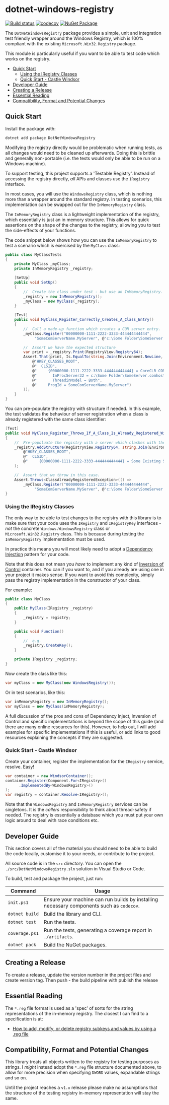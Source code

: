 # dotnet-windows-registry

[![Build status](https://ci.appveyor.com/api/projects/status/tq6brn2mgvaj95jh?svg=true)](https://ci.appveyor.com/project/dwmkerr/dotnet-windows-registry) [![codecov](https://codecov.io/gh/dwmkerr/dotnet-windows-registry/branch/master/graph/badge.svg)](https://codecov.io/gh/dwmkerr/dotnet-windows-registry) [![NuGet Package](https://img.shields.io/nuget/v/DotNetWindowsRegistry)](https://www.nuget.org/packages/DotNetWindowsRegsitry)

The `DotNetWindowsRegistry` package provides a simple, unit and integration test friendly wrapper around the Windows Registry, which is 100% compliant with the existing `Microsoft.Win32.Registry` package.

This module is particularly useful if you want to be able to test code which works on the registry.

<!-- vim-markdown-toc GFM -->

- [Quick Start](#quick-start)
    - [Using the IRegistry Classes](#using-the-iregistry-classes)
    - [Quick Start - Castle Windsor](#quick-start---castle-windsor)
- [Developer Guide](#developer-guide)
- [Creating a Release](#creating-a-release)
- [Essential Reading](#essential-reading)
- [Compatibility, Format and Potential Changes](#compatibility-format-and-potential-changes)

<!-- vim-markdown-toc -->

## Quick Start

Install the package with:

```sh
dotnet add package DotNetWindowsRegistry
```

Modifying the registry directly would be problematic when running tests, as all changes would need to be cleaned up afterwards. Doing this is brittle and generally non-portable (i.e. the tests would only be able to be run on a Windows machine).

To support testing, this project supports a 'Testable Registry'. Instead of accessing the registry directly, _all_ APIs and classes use the `IRegistry` interface.

In most cases, you will use the `WindowsRegistry` class, which is nothing more than a wrapper around the standard registry. In testing scenarios, this implementation can be swapped out for the `InMemoryRegistry` class.

The `InMemoryRegistry` class is a lightweight implementation of the registry, which essentially is just an in memory structure. This allows for quick assertions on the shape of the changes to the registry, allowing you to test the side-effects of your functions.

The code snippet below shows how you can use the `InMemoryRegistry` to test a scenario which is exercised by the `MyClass` class:

```cs
public class MyClassTests
{
    private MyClass _myClass;
    private InMemoryRegistry _registry;

    [SetUp]
    public void SetUp()
    {
        //  Create the class under test - but use an InMemoryRegistry.
        _registry = new InMemoryRegistry();
        _myClass = new MyClass(_registry);
    }

    [Test]
    public void MyClass_Register_Correctly_Creates_A_Class_Entry()
    {
        //  Call a made-up function which creates a COM server entry.
        _myClass.Register("00000000-1111-2222-3333-444444444444",
             "SomeComServerName.MyServer", @"c:\Some Folder\SomeServer.comhost.dll");

        //  Assert we have the expected structure
        var print = _registry.Print(RegistryView.Registry64);
        Assert.That(print, Is.EqualTo(string.Join(Environment.NewLine,
            @"HKEY_CLASSES_ROOT",
            @"  CLSID",
            @"     {00000000-1111-2222-3333-444444444444} = CoreCLR COMHost Server",
            @"       InProcServer32 = c:\Some Folder\SomeServer.comhost.dll",
            @"       ThreadinModel = Both",
            @"     ProgId = SomeComServerName.MyServer")
        ));
    }
}
```

You can pre-populate the registry with structure if needed. In this example, the test validates the behaviour of server registration when a class is already registered with the same class identifier:

```cs
[Test]
public void MyClass_Register_Throws_If_A_Class_Is_Already_Registered_With_The_Same_Clsid()
{
    //  Pre-popoluate the registry with a server which clashes with the one we will register.
    _registry.AddStructure(RegistryView.Registry64, string.Join(Environment.NewLine,
        @"HKEY_CLASSES_ROOT",
        @"  CLSID",
        @"     {00000000-1111-2222-3333-444444444444} = Some Existing Server")
    );

    //  Assert that we throw in this case.
    Assert.Throws<ClassAlreadyRegisteredException>(() =>
        _myClass.Register("00000000-1111-2222-3333-444444444444",
             "SomeComServerName.MyServer", @"c:\Some Folder\SomeServer.comhost.dll"));
}
```

### Using the IRegistry Classes

The only way to be able to test changes to the registry with this library is to make sure that your code uses the `IRegistry` and `IRegistryKey` interfaces - *not* the concrete `Windows.WindowsRegistry` class or `Microsoft.Win32.Registry` class. This is because during testing the `InMemoryRegistry` implementation must be used.

In practice this means you will most likely need to adopt a [Dependency Injection](https://en.wikipedia.org/wiki/Dependency_injection) pattern for your code.

Note that this does not mean you *have* to implement any kind of [Inversion of Control](https://en.wikipedia.org/wiki/Inversion_of_control) container. You can if you want to, and if you already are using one in your project it makes sense. If you want to avoid this complexity, simply pass the registry implementation in the constructor of your class.

For example:

```cs
public class MyClass
{
    public MyClass(IRegistry _registry)
    {
        _registry = registry;
    }

    public void Function()
    {
        //  e.g.
        _registry.CreateKey();
    }

    private IRegsitry _registry;
}
```

Now create the class like this:

```cs
var myClass = new MyClass(new WindowsRegistry());
```

Or in test scenarios, like this:

```cs
var inMemoryRegistry = new InMemoryRegistry();
var myClass = new MyClass(inMemoryRegistry);
```

A full discussion of the pros and cons of Dependency Inject, Inversion of Control and specific implementations is beyond the scope of this guide (and there are many online resources for this). However, to help out, I will add examples for specific implementations if this is useful, or add links to good resources explaining the concepts if they are suggested.

### Quick Start - Castle Windsor

Create your container, register the implementation for the `IRegistry` service, resolve. Easy!

```cs
var container = new WindsorContainer();
container.Register(Component.For<IRegistry>()
      .ImplementedBy<WindowsRegistry>()
);
var registry = container.Resolve<IRegistry>();
```

Note that the `WindowsRegistry` and `InMemoryRegistry` services can be singletons. It is the _callers_ responsibility to think about thread-safety if needed. The registry is essentially a database which you must put your own logic around to deal with race conditions etc.

## Developer Guide

This section covers all of the material you should need to be able to build the code locally, customise it to your needs, or contribute to the project.

All source code is in the `src` directory. You can open the `./src/DotNetWindowsRegistry.sln` solution in Visual Studio or Code.

To build, test and package the project, just run:

| Command        | Usage                                                                                    |
|----------------|------------------------------------------------------------------------------------------|
| `init.ps1`     | Ensure your machine can run builds by installing necessary components such as `codecov`. |
| `dotnet build` | Build the library and CLI.                                                               |
| `dotnet test`  | Run the tests.                                                                           |
| `coverage.ps1` | Run the tests, generating a coverage report in `./artifacts`.                            |
| `dotnet pack`  | Build the NuGet packages.                                                                |

## Creating a Release

To create a release, update the version number in the project files and create version tag. Then push - the build pipeline with publish the release

## Essential Reading

The `*.reg` file format is used as a 'spec' of sorts for the string representations of the in-memory registry. The closest I can find to a specification is at:

- [How to add, modify, or delete registry subkeys and values by using a .reg file](https://support.microsoft.com/en-us/help/310516/how-to-add-modify-or-delete-registry-subkeys-and-values-by-using-a-reg)

## Compatibility, Format and Potential Changes

This library treats all objects written to the registry for testing purposes as strings. I *might* instead adopt the `*.reg` file structure documented above, to allow for more precision when specifying `DWORD` values, expandable strings and so on.

Until the project reaches a `v1.x` release please make no assumptions that the structure of the testing registry in-memory representation will stay the same.
